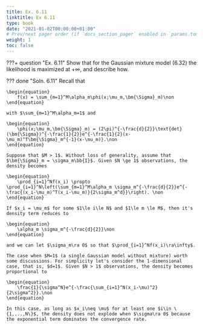 ```yaml
---
title: Ex. 6.11
linktitle: Ex 6.11
type: book
date: "2021-01-02T00:00:00+01:00"
# Prev/next pager order (if `docs_section_pager` enabled in `params.toml`)
weight: 1
toc: false
---
```


???+ question "Ex. 6.11"
    Show that for the Gaussian mixture model (6.32) the likelihood is maximized at $+\infty$, and describe how.

??? done "Soln. 6.11"
    Recall that 

	\begin{equation}
		f(x) = \sum_{m=1}^M\alpha_m\phi(x;\mu_m,\bm{\Sigma}_m)\non
	\end{equation}
	
    with $\sum_{m=1}^M\alpha_m=1$ and 
	
    \begin{equation}
		\phi(x;\mu_m,\bm{\Sigma}_m) = (2\pi)^{-\frac{d}{2}}\text{det}(\bm{\Sigma})^{-\frac{1}{2}}e^{-\frac{1}{2}(x-\mu_m)^T\bm{\Sigma}_m^{-1}(x-\mu_m)}.\non
	\end{equation}
	
    Suppose that $M > 1$. Without loss of generality, assume that $\bm{\Sigma}_m = \sigma_m\bb{I}$. Given $N \ge 1$ observations, the density becomes
	
    \begin{equation}
		\prod_{i=1}^Nf(x_i) \propto \prod_{i=1}^N\left(\sum_{m=1}^M\alpha_m \sigma_m^{-\frac{d}{2}}e^{-\frac{(x_i-\mu_m)^T(x_i-\mu_m)}{2\sigma_m^d}}\right). \non
	\end{equation}
	
    If $x_i = \mu_m$ for some $1\le i\le N$ and $1\le m \le M$, then it's density term reduces to
	
    \begin{equation}
		\alpha_m \sigma_m^{-\frac{d}{2}}\non
	\end{equation}
	
    and we can let $\sigma_m\ra 0$ so that $\prod_{i=1}^Nf(x_i)\ra\infty$.

	The case when $M=1$ (a single Gaussian model without mixture) worth some discussions. For simplicity let's consider the 1-dimensional case, that is, $d=1$. Given $N > 1$ observations, the density becomes proportional to
	
    \begin{equation}
		\frac{1}{\sigma^N}e^{-\frac{\sum_{i=1}^N(x_i-\mu)^2}{2\sigma^2}}.\non
	\end{equation}
	
    In this case, as long as $x_i\neq \mu$ for at least one $i\in \{1,...,N\}$, the density does not explode when $\sigma\ra 0$ because the exponential term dominates the convergence rate.